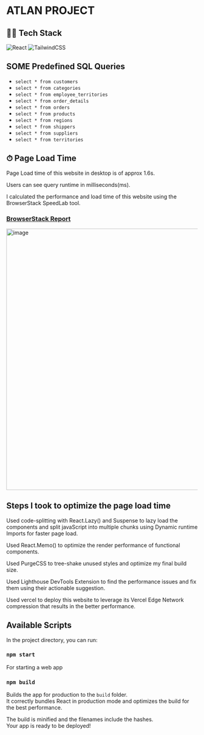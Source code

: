 # ATLAN PROJECT



## 👨‍🔧 Tech Stack

![React](https://img.shields.io/badge/react-%2320232a.svg?style=for-the-badge&logo=react&logoColor=%2361DAFB)
![TailwindCSS](https://img.shields.io/badge/tailwindcss-%2338B2AC.svg?style=for-the-badge&logo=tailwind-css&logoColor=white)


## SOME Predefined SQL Queries

- `select * from customers`
- `select * from categories`
- `select * from employee_territories`
- `select * from order_details`
- `select * from orders`
- `select * from products`
- `select * from regions`
- `select * from shippers`
- `select * from suppliers`
- `select * from territories`

## ⏱ Page Load Time

Page Load time of this website in desktop is of approx 1.6s.


Users can see query runtime in milliseconds(ms).

I calculated the performance and load time of this website using the BrowserStack SpeedLab tool.


### [BrowserStack Report](https://www.browserstack.com/speedlab)

<img width="689" alt="image" src="https://user-images.githubusercontent.com/85393240/171674771-d35c9f53-1591-4971-b340-8f8e7736485b.png">

## Steps I took to optimize the page load time

Used code-splitting with React.Lazy() and Suspense to lazy load the components and split javaScript into multiple chunks using Dynamic runtime Imports for faster page load.

Used React.Memo() to optimize the render performance of functional components.

Used PurgeCSS to tree-shake unused styles and optimize my final build size.

Used Lighthouse DevTools Extension to find the performance issues and fix them using their actionable suggestion.

Used vercel to deploy this website to leverage its Vercel Edge Network compression that results in the better performance.

## Available Scripts

In the project directory, you can run:

### `npm start`
 For starting a web app
### `npm build`

Builds the app for production to the `build` folder.\
It correctly bundles React in production mode and optimizes the build for the best performance.

The build is minified and the filenames include the hashes.\
Your app is ready to be deployed!
